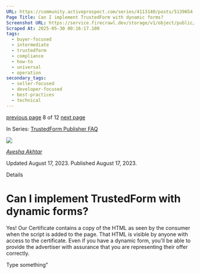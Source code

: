 ```yaml
---
URL: https://community.activeprospect.com/series/4113140/posts/5139654-can-i-implement-trustedform-with-dynamic-forms
Page Title: Can I implement TrustedForm with dynamic forms?
Screenshot URL: https://service.firecrawl.dev/storage/v1/object/public/media/screenshot-1e31be84-8d3b-4cc4-a596-66df3bfad801.png
Scraped At: 2025-05-30 00:16:17.100
tags:
  - buyer-focused
  - intermediate
  - trustedform
  - compliance
  - how-to
  - universal
  - operation
secondary_tags:
  - seller-focused
  - developer-focused
  - best-practices
  - technical
---
```


[previous page](https://community.activeprospect.com/series/4113140/posts/5139661-does-the-trustedform-certify-web-sdk-vary-from-advertiser-to-advertiser) 8 of 12 [next page](https://community.activeprospect.com/series/4113140/posts/5139563-do-i-have-to-implement-trustedform-multiple-times-for-multiple-offers-on-the-sa)

In Series: [TrustedForm Publisher FAQ](https://community.activeprospect.com/series/4113140-trustedform-publisher-faq)

[![](https://content2.bloomfire.com/avatars/users/1966401/thumb/thumbnail.png?f=1692038964&Expires=1748567771&Signature=a5Mg4iPFUmbYPAPBg6nobsdHGRxTr0gGUMSRjd-W4zr-kcOcJuo4bkFN9ARy04C~8FCf-FK3w0zpCk~eqL61QxZtCCN97B0BH7IR1OzrggMJUGAMV-fG0COp0S-OvF3A5GhIKFW4F9joxx2PILWCWXJU09irnWc4TrxgDs2BqhQh3FPK41R6GbuPSGl8DKHqiQknnbC-cSZcXxIX03EfNZ~FeHUcg30A-8dWti0j97V4fz4Ju4O6ZKSU74kd7MYwnTAMVpIFds8438mj1SBsRpF1dekYRuAZ~PA6kICFTFPojP6-CunJhDcI1LkqiDWfhW1UCh8pMPiJVv9OlkBC0A__&Key-Pair-Id=APKAIDFCFZ2UHE5LPIUA)](https://community.activeprospect.com/memberships/9624817-ayesha-akhtar)

[_Ayesha Akhtar_](https://community.activeprospect.com/memberships/9624817-ayesha-akhtar)

Updated August 17, 2023. Published August 17, 2023.

Details

# Can I implement TrustedForm with dynamic forms?

Yes! Our Certificate contains a copy of the HTML as seen by the consumer when the script is added to the page. That HTML is visible by anyone with access to the certificate. Even if you have a dynamic form, you'll be able to provide the advertiser with assurance that you are representing their offer correctly.

Type something"

